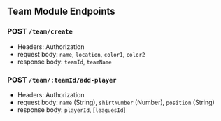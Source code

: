 ## Team Module Endpoints


### POST `/team/create`

* Headers: Authorization
* request body: `name`, `location`, `color1`, `color2`
* response body: `teamId`, `teamName`


### POST `/team/:teamId/add-player`

* Headers: Authorization
* request body: `name` (String), `shirtNumber` (Number), `position` (String)
* response body: `playerId`, [`leaguesId`]